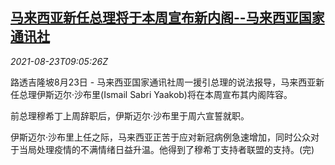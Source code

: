 <!--1629711062000-->
[马来西亚新任总理将于本周宣布新内阁--马来西亚国家通讯社](https://cn.reuters.com/article/malaysia-new-premier-cabinet-0823-idCNKBS2FO0PC)
------

<div><i>2021-08-23T09:05:26Z</i></div><p>路透吉隆坡8月23日 - 马来西亚国家通讯社周一援引总理的说法报导，马来西亚新任总理伊斯迈尔·沙布里(Ismail Sabri Yaakob)将在本周宣布其内阁阵容。</p><p>前总理穆希丁上周辞职后，伊斯迈尔·沙布里于周六宣誓就职。</p><p>伊斯迈尔·沙布里上任之际，马来西亚正苦于应对新冠病例急速增加，同时公众对于当局处理疫情的不满情绪日益升温。他得到了穆希丁支持者联盟的支持。(完)</p>

